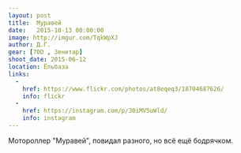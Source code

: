 ```yaml
---
layout: post
title:  Муравей
date:   2015-10-13 00:00:00
image: http://imgur.com/TqkWpXJ
author: Д.Г.
gear: [70D , Зенитар]
shoot_date: 2015-06-12
location: Ёльбаза
links:
  -
    href: https://www.flickr.com/photos/at8eqeq3/18704687626/
    info: flickr
  -
    href: https://instagram.com/p/30iMV5uWld/
    info: instagram
---
```


Мотороллер "Муравей", повидал разного, но всё ещё бодрячком.
